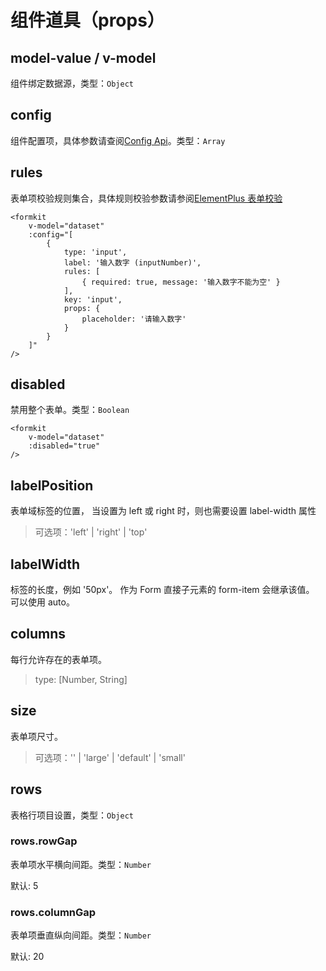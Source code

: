 # 组件道具（props）

## model-value / v-model
组件绑定数据源，类型：`Object`

## config
组件配置项，具体参数请查阅[Config Api](/config-api.md)。类型：`Array`

## rules
表单项校验规则集合，具体规则校验参数请参阅[ElementPlus 表单校验](https://element-plus.org/zh-CN/component/form.html#%E8%A1%A8%E5%8D%95%E6%A0%A1%E9%AA%8C)

``` vue{7-9}
<formkit
    v-model="dataset"
    :config="[
        {
            type: 'input',
            label: '输入数字 (inputNumber)',
            rules: [
                { required: true, message: '输入数字不能为空' }
            ],
            key: 'input',
            props: {
                placeholder: '请输入数字'
            }
        }
    ]"
/>
```

## disabled
禁用整个表单。类型：`Boolean`

``` vue{3}
<formkit
    v-model="dataset"
    :disabled="true"
/>
```

## labelPosition
表单域标签的位置， 当设置为 left 或 right 时，则也需要设置 label-width 属性

> 可选项：'left' | 'right' | 'top'

## labelWidth
标签的长度，例如 '50px'。 作为 Form 直接子元素的 form-item 会继承该值。 可以使用 auto。

## columns
每行允许存在的表单项。

> type: [Number, String]

## size
表单项尺寸。

> 可选项：'' | 'large' | 'default' | 'small'

## rows
表格行项目设置，类型：`Object`

### rows.rowGap
表单项水平横向间距。类型：`Number`

默认: 5

### rows.columnGap
表单项垂直纵向间距。类型：`Number`

默认: 20